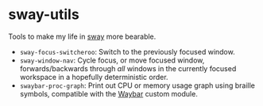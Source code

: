 # sway-utils
Tools to make my life in [sway](https://github.com/swaywm/sway) more bearable.

- `sway-focus-switcheroo`: Switch to the previously focused window.
- `sway-window-nav`: Cycle focus, or move focused window, forwards/backwards
  through _all_ windows in the currently focused workspace in a hopefully
  deterministic order.
- `swaybar-proc-graph`: Print out CPU or memory usage graph using braille
  symbols, compatible with the [Waybar](https://github.com/Alexays/Waybar)
  custom module.
